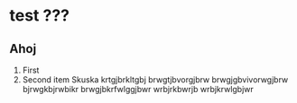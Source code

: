# test ???
## Ahoj

1. First 
2. Second item
Skuska krtgjbrkltgbj
brwgtjbvorgjbrw
brwgjgbvivorwgjbrw
bjrwgkbjrwbikr
brwgjbkrfwlggjbwr
wrbjrkbwrjb
wrbjkrwlgbjwr